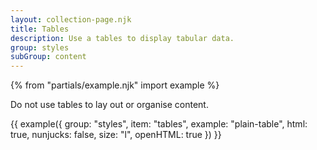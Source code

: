 ```yaml
---
layout: collection-page.njk
title: Tables
description: Use a tables to display tabular data.
group: styles
subGroup: content
---
```


{% from "partials/example.njk" import example %}

Do not use tables to lay out or organise content.

{{ example({ group: "styles", item: "tables", example: "plain-table", html: true, nunjucks: false, size: "l", openHTML: true }) }}
